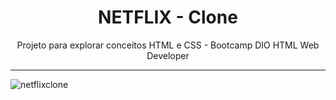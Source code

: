 <h1 align="center"> NETFLIX - Clone </h1>
<p align="center">Projeto para explorar conceitos HTML e CSS - Bootcamp DIO HTML Web Developer<p>

----

![netflixclone](https://user-images.githubusercontent.com/101674470/177169182-6dcb4b93-8de9-4e4a-a057-e4a3fa9812b4.jpg)

